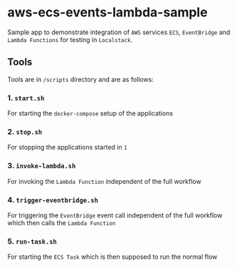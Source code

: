 # aws-ecs-events-lambda-sample
Sample app to demonstrate integration of `AWS` services `ECS`, `EventBridge` and `Lambda Functions` for testing in `Localstack`.

## Tools
Tools are in `/scripts` directory and are as follows:

### 1. `start.sh`
For starting the `docker-compose` setup of the applications

### 2. `stop.sh`
For stopping the applications started in `1`

### 3. `invoke-lambda.sh`
For invoking the `Lambda Function` independent of the full workflow

### 4. `trigger-eventbridge.sh`
For triggering the `EventBridge` event call independent of the full workflow which then calls the `Lambda Function`

### 5. `run-task.sh`
For starting the `ECS Task` which is then supposed to run the normal flow 
